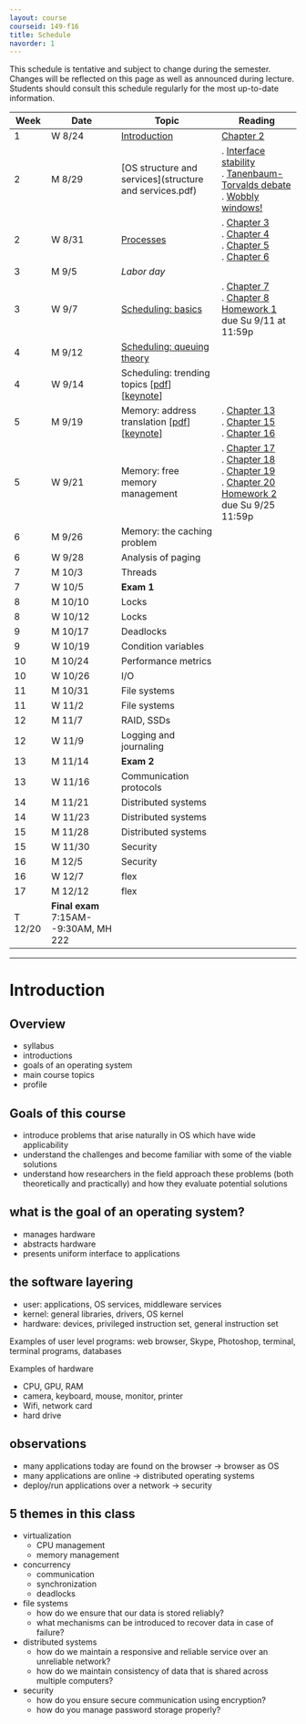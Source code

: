 ```yaml
---
layout: course
courseid: 149-f16
title: Schedule
navorder: 1
---
```


<a name="schedule"></a>

This schedule is tentative and subject to change during the semester. Changes will be reflected on this page as well as announced during lecture. Students should consult this schedule regularly for the most up-to-date information.

Week|Date|Topic|Reading
----|-------|-------|---
1 | W 8/24 | [Introduction](#introduction) | [Chapter 2](http://pages.cs.wisc.edu/~remzi/OSTEP/intro.pdf)
2 | M 8/29 | [OS structure and services](structure and services.pdf) | . [Interface stability](http://www.cs.pomona.edu/classes/cs121/supp/stability.html)<br> . [Tanenbaum-Torvalds debate](https://en.wikipedia.org/wiki/Tanenbaum%E2%80%93Torvalds_debate)<br> . [Wobbly windows!](https://www.youtube.com/watch?v=nbCg9_YgKgM)
2 | W 8/31 | [Processes](processes.pdf) | . [Chapter 3](http://pages.cs.wisc.edu/~remzi/Classes/537/Spring2016/Book/dialogue-virtualization.pdf)<br> . [Chapter 4](http://pages.cs.wisc.edu/~remzi/Classes/537/Spring2016/Book/cpu-intro.pdf)<br> . [Chapter 5](http://pages.cs.wisc.edu/~remzi/Classes/537/Spring2016/Book/cpu-api.pdf)<br> . [Chapter 6](http://pages.cs.wisc.edu/~remzi/Classes/537/Spring2016/Book/cpu-mechanisms.pdf)<br>
3 | M 9/5 | _Labor day_ |
3 | W 9/7 | [Scheduling: basics](scheduling.pdf) | . [Chapter 7](http://pages.cs.wisc.edu/~remzi/OSTEP/cpu-sched.pdf)<br> . [Chapter 8](http://pages.cs.wisc.edu/~remzi/OSTEP/cpu-sched-mlfq.pdf)<br>[Homework 1](homework01.html) due Su 9/11 at 11:59p
4 | M 9/12 | [Scheduling: queuing theory](scheduling2.pdf)
4 | W 9/14 | Scheduling: trending topics [[pdf](scheduling3.pdf)]  [[keynote](scheduling3.key)]
5 | M 9/19 | Memory: address translation [[pdf](memory1.pdf)] [[keynote](memory1.key)] | . [Chapter 13](http://pages.cs.wisc.edu/~remzi/OSTEP/vm-intro.pdf)<br> . [Chapter 15](http://pages.cs.wisc.edu/~remzi/OSTEP/vm-mechanism.pdf)<br> . [Chapter 16](http://pages.cs.wisc.edu/~remzi/OSTEP/vm-segmentation.pdf)
5 | W 9/21 | Memory: free memory management | . [Chapter 17](http://pages.cs.wisc.edu/~remzi/OSTEP/vm-freespace.pdf)<br> . [Chapter 18](http://pages.cs.wisc.edu/~remzi/OSTEP/vm-paging.pdf)<br> . [Chapter 19](http://pages.cs.wisc.edu/~remzi/OSTEP/vm-tlbs.pdf)<br> . [Chapter 20](http://pages.cs.wisc.edu/~remzi/OSTEP/vm-smalltables.pdf)<br> [Homework 2](homework02.html) due Su 9/25 11:59p
6 | M 9/26 | Memory: the caching problem
6 | W 9/28 | Analysis of paging
7 | M 10/3 | Threads
7 | W 10/5 | __Exam 1__
8 | M 10/10 | Locks
8 | W 10/12 | Locks
9 | M 10/17 | Deadlocks
9 | W 10/19 | Condition variables
10 | M 10/24 | Performance metrics
10 | W 10/26 | I/O
11 | M 10/31 | File systems
11 | W 11/2 | File systems
12 | M 11/7 | RAID, SSDs
12 | W 11/9 | Logging and journaling
13 | M 11/14 | __Exam 2__
13 | W 11/16 | Communication protocols
14 | M 11/21 | Distributed systems
14 | W 11/23 | Distributed systems
15 | M 11/28 | Distributed systems
15 | W 11/30 | Security
16 | M 12/5 | Security
16 | W 12/7 | flex
17 | M 12/12 | flex
|T 12/20 | __Final exam__ 7:15AM--9:30AM, MH 222

---

# Introduction

## Overview
- syllabus
- introductions
- goals of an operating system
- main course topics
- profile

## Goals of this course
- introduce problems that arise naturally in OS which have wide applicability
- understand the challenges and become familiar with some of the viable solutions
- understand how researchers in the field approach these problems (both theoretically and practically) and how they evaluate potential solutions

## what is the goal of an operating system?
- manages hardware
- abstracts hardware
- presents uniform interface to applications

## the software layering
- user: applications, OS services, middleware services
- kernel: general libraries, drivers, OS kernel
- hardware: devices, privileged instruction set, general instruction set

Examples of user level programs: web browser, Skype, Photoshop, terminal, terminal programs, databases

Examples of hardware
- CPU, GPU, RAM
- camera, keyboard, mouse, monitor, printer
- Wifi, network card
- hard drive

## observations
- many applications today are found on the browser → browser as OS
- many applications are online → distributed operating systems
- deploy/run applications over a network → security

## 5 themes in this class
- virtualization
  - CPU management
  - memory management
- concurrency
  - communication
  - synchronization
  - deadlocks
- file systems
  - how do we ensure that our data is stored reliably?
  - what mechanisms can be introduced to recover data in case of failure?
- distributed systems
  - how do we maintain a responsive and reliable service over an unreliable network?
  - how do we maintain consistency of data that is shared across multiple computers?
- security
  - how do you ensure secure communication using encryption?
  - how do you manage password storage properly?
